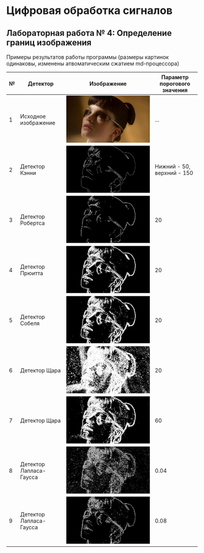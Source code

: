 # Цифровая обработка сигналов

## Лабораторная работа № 4: Определение границ изображения

Примеры результатов работы программы (размеры картинок одинаковы, изменены атвоматическим сжатием md-процессора)

|№|Детектор|Изображение|Параметр порогового значения|
|-|-|-|-|
|1|Исходное изображение|![1](../static/bl2049_small.jpg)|...|
|2|Детектор Кэнни|![2](./save/bl2049_small_t20_Canny_972171.jpg)|Нижний - 50, верхний - 150|
|3|Детектор Робертса|![3](./save/bl2049_small_t20_Roberts_767132.jpg)|20|
|4|Детектор Прюитта|![4](./save/bl2049_small_t20_Prewitt_388585.jpg)|20|
|5|Детектор Собеля|![5](./save/bl2049_small_t20_Sobel_67346.jpg)|20|
|6|Детектор Щара|![6](./save/bl2049_small_t20_Scharr_791589.jpg)|20|
|7|Детектор Щара|![7](./save/bl2049_small_t60_Scharr_255874.jpg)|60|
|8|Детектор Лапласа-Гаусса|![8](./save/bl2049_small_t4_Laplace_47323.jpg)|0.04|
|9|Детектор Лапласа-Гаусса|![9](./save/bl2049_small_t8_Laplace_37641.jpg)|0.08|

